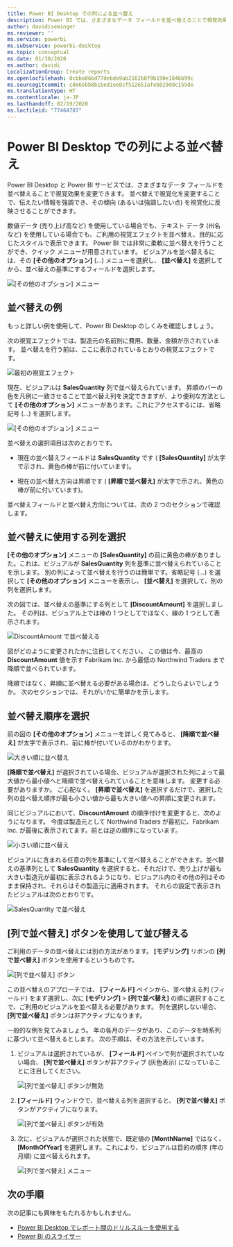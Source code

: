 ```yaml
---
title: Power BI Desktop での列による並べ替え
description: Power BI では、さまざまなデータ フィールドを並べ替えることで視覚効果を変更できます。
author: davidiseminger
ms.reviewer: ''
ms.service: powerbi
ms.subservice: powerbi-desktop
ms.topic: conceptual
ms.date: 01/30/2020
ms.author: davidi
LocalizationGroup: Create reports
ms.openlocfilehash: 0cbba86bd77debda9ab2162b8f9b190e1846b99c
ms.sourcegitcommit: cde65bb8b1bed1ee8cf512651afeb829ddc155de
ms.translationtype: HT
ms.contentlocale: ja-JP
ms.lasthandoff: 02/19/2020
ms.locfileid: "77464707"
---
```

# <a name="sort-by-column-in-power-bi-desktop"></a>Power BI Desktop での列による並べ替え
Power BI Desktop と Power BI サービスでは、さまざまなデータ フィールドを並べ替えることで視覚効果を変更できます。 並べ替えで視覚化を変更することで、伝えたい情報を強調でき、その傾向 (あるいは強調したい点) を視覚化に反映させることができます。

数値データ (売り上げ高など) を使用している場合でも、テキスト データ (州名など) を使用している場合でも、ご利用の視覚エフェクトを並べ替え、目的に応じたスタイルで表示できます。 Power BI では非常に柔軟に並べ替えを行うことができ、クイック メニューが用意されています。 ビジュアルを並べ替えるには、その **[その他のオプション]** (...) メニューを選択し、 **[並べ替え]** を選択してから、並べ替えの基準にするフィールドを選択します。

![[その他のオプション] メニュー](media/desktop-sort-by-column/sortbycolumn_2.png)

## <a name="sorting-example"></a>並べ替えの例
もっと詳しい例を使用して、Power BI Desktop のしくみを確認しましょう。

次の視覚エフェクトでは、製造元の名前別に費用、数量、金額が示されています。 並べ替えを行う前は、ここに表示されているとおりの視覚エフェクトです。

![最初の視覚エフェクト](media/desktop-sort-by-column/sortbycolumn_1.png)

現在、ビジュアルは **SalesQuantity** 列で並べ替えられています。 昇順のバーの色を凡例に一致させることで並べ替え列を決定できますが、より便利な方法として **[その他のオプション]** メニューがあります。これにアクセスするには、省略記号 (...) を選択します。

![[その他のオプション] メニュー](media/desktop-sort-by-column/sortbycolumn_2.png)

並べ替えの選択項目は次のとおりです。

* 現在の並べ替えフィールドは **SalesQuantity** です ( **[SalesQuantity]** が太字で示され、黄色の棒が前に付いています)。 

* 現在の並べ替え方向は昇順です ( **[昇順で並べ替え]** が太字で示され、黄色の棒が前に付いています)。

並べ替えフィールドと並べ替え方向については、次の 2 つのセクションで確認します。

## <a name="select-which-column-to-use-for-sorting"></a>並べ替えに使用する列を選択
**[その他のオプション]** メニューの **[SalesQuantity]** の前に黄色の棒がありました。これは、ビジュアルが **SalesQuantity** 列を基準に並べ替えられていることを示します。 別の列によって並べ替えを行うのは簡単です。省略記号 (...) を選択して **[その他のオプション]** メニューを表示し、 **[並べ替え]** を選択して、別の列を選択します。

次の図では、並べ替えの基準にする列として **[DiscountAmount]** を選択しました。 その列は、ビジュアル上では棒の 1 つとしてではなく、線の 1 つとして表示されます。 

![DiscountAmount で並べ替える](media/desktop-sort-by-column/sortbycolumn_3.png)

図がどのように変更されたかに注目してください。 この値は今、最高の **DiscountAmount** 値を示す Fabrikam Inc. から最低の Northwind Traders まで降順で並べられています。 

降順ではなく、昇順に並べ替える必要がある場合は、どうしたらよいでしょうか。 次のセクションでは、それがいかに簡単かを示します。

## <a name="select-the-sort-order"></a>並べ替え順序を選択
前の図の **[その他のオプション]** メニューを詳しく見てみると、 **[降順で並べ替え]** が太字で表示され、前に棒が付いているのがわかります。

![大きい順に並べ替え](media/desktop-sort-by-column/sortbycolumn_4.png)

**[降順で並べ替え]** が選択されている場合、ビジュアルが選択された列によって最大値から最小値へと降順で並べ替えられていることを意味します。 変更する必要がありますか。 ご心配なく。 **[昇順で並べ替え]** を選択するだけで、選択した列の並べ替え順序が最も小さい値から最も大きい値への昇順に変更されます。

同じビジュアルにおいて、**DiscountAmount** の順序付けを変更すると、次のようになります。 今度は製造元として Northwind Traders が最初に、Fabrikam Inc. が最後に表示されてます。前とは逆の順序になっています。

![小さい順に並べ替え](media/desktop-sort-by-column/sortbycolumn_5.png)

ビジュアルに含まれる任意の列を基準にして並べ替えることができます。並べ替えの基準列として **SalesQuantity** を選択すると、それだけで、売り上げが最も大きい製造元が最初に表示されるようになり、ビジュアル内のその他の列はそのまま保持され、それらはその製造元に適用されます。 それらの設定で表示されたビジュアルは次のとおりです。

![SalesQuantity で並べ替え](media/desktop-sort-by-column/sortbycolumn_6.png)

## <a name="sort-using-the-sort-by-column-button"></a>[列で並べ替え] ボタンを使用して並び替える
ご利用のデータの並べ替えには別の方法があります。 **[モデリング]** リボンの **[列で並べ替え]** ボタンを使用するというものです。

![[列で並べ替え] ボタン](media/desktop-sort-by-column/sortbycolumn_8.png)

この並べ替えのアプローチでは、 **[フィールド]** ペインから、並べ替える列 (フィールド) をまず選択し、次に **[モデリング]**  >  **[列で並べ替え]** の順に選択することで、ご利用のビジュアルを並べ替える必要があります。 列を選択しない場合、 **[列で並べ替え]** ボタンは非アクティブになります。

一般的な例を見てみましょう。 年の各月のデータがあり、このデータを時系列に基づいて並べ替えるとします。 次の手順は、その方法を示しています。

1. ビジュアルは選択されているが、 **[フィールド]** ペインで列が選択されていない場合、 **[列で並べ替え]** ボタンが非アクティブ (灰色表示) になっていることに注目してください。
   
   ![[列で並べ替え] ボタンが無効](media/desktop-sort-by-column/sortbycolumn_9.png)

2. **[フィールド]** ウィンドウで、並べ替える列を選択すると、 **[列で並べ替え]** ボタンがアクティブになります。
   
   ![[列で並べ替え] ボタンが有効](media/desktop-sort-by-column/sortbycolumn_10.png)
3. 次に、ビジュアルが選択された状態で、既定値の **[MonthName]** ではなく、 **[MonthOfYear]** を選択します。これにより、ビジュアルは目的の順序 (年の月順) に並べ替えられます。
   
   ![[列で並べ替え] メニュー](media/desktop-sort-by-column/sortbycolumn_11.png)


<!---
This functionality is no longer active. Jan 2020

## Getting back to default column for sorting
You can sort by any column you'd like, but there may be times when you want the visual to return to its default sorting column. No problem. For a visual that has a sort column selected, open the **More options** menu and select that column again, and the visualization returns to its default sort column.

For example, here's our previous chart:

![Initial visualization](media/desktop-sort-by-column/sortbycolumn_6.png)

When we go back to the menu and select **SalesQuantity** again, the visual defaults to being ordered alphabetically by **Manufacturer**, as shown in the following image.

![Default sort order](media/desktop-sort-by-column/sortbycolumn_7.png)

With so many options for sorting your visuals, creating just the chart or image you want is easy.
--->

## <a name="next-steps"></a>次の手順

次の記事にも興味をもたれるかもしれません。

* [Power BI Desktop でレポート間のドリルスルーを使用する](desktop-cross-report-drill-through.md)
* [Power BI のスライサー](visuals/power-bi-visualization-slicers.md)

